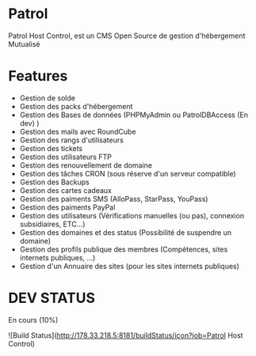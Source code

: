 # Patrol
Patrol Host Control, est un CMS Open Source de gestion d'hébergement Mutualisé
# Features
 - Gestion de solde
 - Gestion des packs d'hébergement
 - Gestion des Bases de données (PHPMyAdmin ou PatrolDBAccess (En dev) )
 - Gestion des mails avec RoundCube
 - Gestion des rangs d'utilisateurs
 - Gestion des tickets
 - Gestion des utilisateurs FTP
 - Gestion des renouvellement de domaine
 - Gestion des tâches CRON (sous réserve d'un serveur compatible)
 - Gestion des Backups
 - Gestion des cartes cadeaux
 - Gestion des paiments SMS (AlloPass, StarPass, YouPass)
 - Gestion des paiments PayPal
 - Gestion des utilisateurs (Vérifications manuelles (ou pas), connexion subsidiaires, ETC...)
 - Gestion des domaines et des status (Possibilité de suspendre un domaine)
 - Gestion des profils publique des membres (Compétences, sites internets publiques, ...)
 - Gestion d'un Annuaire des sites (pour les sites internets publiques)

# DEV STATUS
En cours (10%)

![Build Status](http://178.33.218.5:8181/buildStatus/icon?job=Patrol Host Control)
